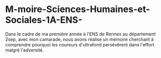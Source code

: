 # M-moire-Sciences-Humaines-et-Sociales-1A-ENS-
Dans le cadre de ma première année à l'ENS de Rennes au département 2sep, avec mon camarade, nous avons réalisé un mémoire cherchant à comprendre pourquoi les coureurs d'ultrafond persévèrent dans l'effort malgré l'adversité.  
